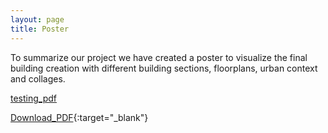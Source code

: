 ```yaml
---
layout: page
title: Poster 
---
```


To summarize our project we have created a poster to visualize the final building creation with different building sections, floorplans, urban context and collages. 

[testing_pdf](assets/pdf/FinalPoster.pdf)

[Download_PDF](assets/pdf/FinalPoster.pdf){:target="_blank"}